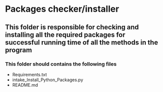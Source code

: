 # Packages checker/installer 
## This folder is responsible for checking and installing all the required packages for successful running time of all the methods in the program
### This folder should contains the following files

- Requirements.txt
- intake_Install_Python_Packages.py
- README.md